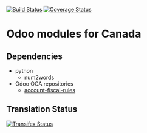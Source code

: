 [![Build Status](https://travis-ci.org/OCA/l10n-canada.svg?branch=7.0)](https://travis-ci.org/OCA/l10n-canada)
[![Coverage Status](https://coveralls.io/repos/OCA/l10n-canada/badge.svg?branch=7.0)](https://coveralls.io/r/OCA/l10n-canada?branch=7.0)

Odoo modules for Canada
=======================

Dependencies
------------
* python
     * num2words
* Odoo OCA repositories
     * [account-fiscal-rules](https://github.com/OCA/account-fiscal-rules)

Translation Status
------------------
[![Transifex Status](https://www.transifex.com/projects/p/OCA-l10n-canada-7-0/chart/image_png)](https://www.transifex.com/projects/p/OCA-l10n-canada-7-0)
